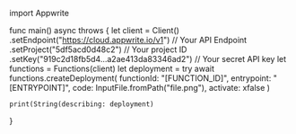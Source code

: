 import Appwrite

func main() async throws {
    let client = Client()
      .setEndpoint("https://cloud.appwrite.io/v1") // Your API Endpoint
      .setProject("5df5acd0d48c2") // Your project ID
      .setKey("919c2d18fb5d4...a2ae413da83346ad2") // Your secret API key
    let functions = Functions(client)
    let deployment = try await functions.createDeployment(
        functionId: "[FUNCTION_ID]",
        entrypoint: "[ENTRYPOINT]",
        code: InputFile.fromPath("file.png"),
        activate: xfalse
    )

    print(String(describing: deployment)
}
